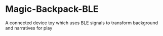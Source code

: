 Magic-Backpack-BLE
==================

A connected device toy which uses BLE signals to transform background and narratives for play
